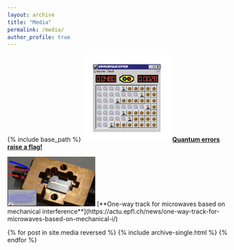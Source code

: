 ```yaml
---
layout: archive
title: "Media"
permalink: /media/
author_profile: true
---
```


{% include base_path %}
<img src="/images/erasure.png" alt="drawing" width="200"/>
[**Quantum errors raise a flag!**](https://quantuminstitute.yale.edu/news/quantum-errors-raise-flag)


<img src="/images/nonrecip.jpg" alt="drawing" width="200"/>
[**One-way track for microwaves based on mechanical interference**](https://actu.epfl.ch/news/one-way-track-for-microwaves-based-on-mechanical-i/)

<!-- | ![Flowers](/images/my_pic.jpeg) | I am text to the right | -->

{% for post in site.media reversed %}
  {% include archive-single.html %}
{% endfor %}
